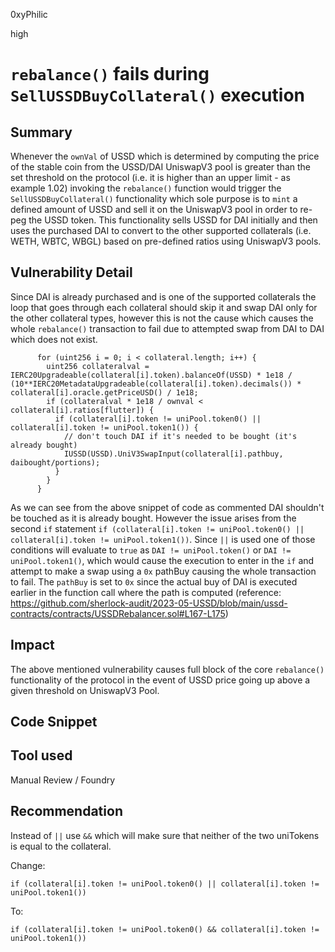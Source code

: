 0xyPhilic

high

# `rebalance()` fails during `SellUSSDBuyCollateral()` execution

## Summary

Whenever the `ownVal` of USSD which is determined by computing the price of the stable coin from the USSD/DAI UniswapV3 pool is greater than the set threshold on the protocol (i.e. it is higher than an upper limit - as example 1.02) invoking the `rebalance()` function would trigger the `SellUSSDBuyCollateral()` functionality which sole purpose is to `mint` a defined amount of USSD and sell it on the UniswapV3 pool in order to re-peg the USSD token. This functionality sells USSD for DAI initially and then uses the purchased DAI to convert to the other supported collaterals (i.e. WETH, WBTC, WBGL) based on pre-defined ratios using UniswapV3 pools.

## Vulnerability Detail

Since DAI is already purchased and is one of the supported collaterals the loop that goes through each collateral should skip it and swap DAI only for the other collateral types, however this is not the cause which causes the whole `rebalance()` transaction to fail due to attempted swap from DAI to DAI which does not exist. 

```solidity
      for (uint256 i = 0; i < collateral.length; i++) {
        uint256 collateralval = IERC20Upgradeable(collateral[i].token).balanceOf(USSD) * 1e18 / (10**IERC20MetadataUpgradeable(collateral[i].token).decimals()) * collateral[i].oracle.getPriceUSD() / 1e18;
        if (collateralval * 1e18 / ownval < collateral[i].ratios[flutter]) {
          if (collateral[i].token != uniPool.token0() || collateral[i].token != uniPool.token1()) {
            // don't touch DAI if it's needed to be bought (it's already bought)
            IUSSD(USSD).UniV3SwapInput(collateral[i].pathbuy, daibought/portions);
          }
        }
      }
```

As we can see from the above snippet of code as commented DAI shouldn't be touched as it is already bought. However the issue arises from the second `if` statement `if (collateral[i].token != uniPool.token0() || collateral[i].token != uniPool.token1())`. Since `||` is used one of those conditions will evaluate to `true` as `DAI != uniPool.token()` or `DAI != uniPool.token1()`, which would cause the execution to enter in the `if` and attempt to make a swap using a `0x` pathBuy causing the whole transaction to fail. The `pathBuy` is set to `0x` since the actual buy of DAI is executed earlier in the function call where the path is computed (reference: https://github.com/sherlock-audit/2023-05-USSD/blob/main/ussd-contracts/contracts/USSDRebalancer.sol#L167-L175)


## Impact

The above mentioned vulnerability causes full block of the core `rebalance()` functionality of the protocol in the event of USSD price going up above a given threshold on UniswapV3 Pool.

## Code Snippet

## Tool used

Manual Review / Foundry

## Recommendation

Instead of `||` use `&&` which will make sure that neither of the two uniTokens is equal to the collateral.

Change:

```solidity
if (collateral[i].token != uniPool.token0() || collateral[i].token != uniPool.token1())
```

To:

```solidity
if (collateral[i].token != uniPool.token0() && collateral[i].token != uniPool.token1())
```
